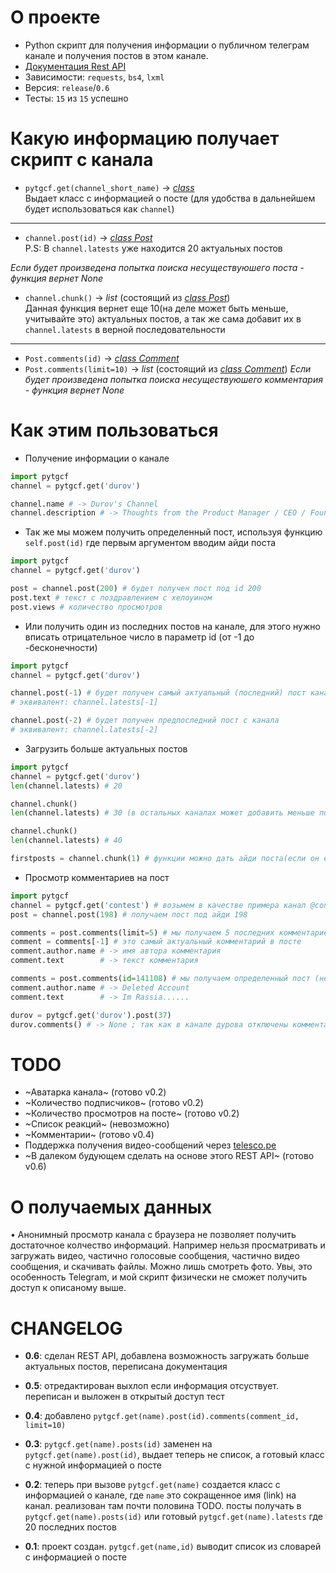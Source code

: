 # О проекте 
- Python скрипт для получения информации о публичном телеграм канале и получения постов в этом канале. 
- [Документация Rest API](./WEB.md) 
- Зависимости: `requests`, `bs4`, `lxml`
- Версия: `release`/`0.6`
- Тесты: `15` из `15` успешно

# Какую информацию получает скрипт с канала
- `pytgcf.get(channel_short_name)` → [*class*](./REF.md#class) <br>
Выдает класс с информацией о посте (для удобства в дальнейшем будет использоваться как `channel`)

<hr></hr>

- `channel.post(id)` → [*class Post*](./REF.md#class-post) <br>
P.S: В `channel.latests` уже находится 20 актуальных постов

*Если будет произведена попытка поиска несуществуюшего поста - функция вернет None*
- `channel.chunk()` → *list*  (состоящий из [*class Post*](./REF.md#class-post)) <br>
Данная функция вернет еще 10(на деле может быть меньше, учитывайте это) актуальных постов, а так же сама добавит их в `channel.latests` в верной последовательности
<hr></hr>

- `Post.comments(id)` → [*class Comment*](./REF.md#class-comment)
- `Post.comments(limit=10)` → *list* (состоящий из [*class Comment*](./REF.md#class-comment))
*Если будет произведена попытка поиска несуществуюшего комментария - функция вернет None*

# Как этим пользоваться 
- Получение информации о канале
```py
import pytgcf
channel = pytgcf.get('durov')

channel.name # -> Durov's Channel
channel.description # -> Thoughts from the Product Manager / CEO / Founder of Telegram.
```

- Так же мы можем получить определенный пост, используя функцию `self.post(id)` где первым аргументом вводим айди поста
```py
import pytgcf
channel = pytgcf.get('durov')

post = channel.post(200) # будет получен пост под id 200
post.text # текст с поздравлением с хелоуином
post.views # количество просмотров 
```

- Или получить один из последних постов на канале, для этого нужно вписать отрицательное число в параметр id (от -1 до -бесконечности)
```py
import pytgcf
channel = pytgcf.get('durov')

channel.post(-1) # будет получен самый актуальный (последний) пост канала
# эквивалент: channel.latests[-1]

channel.post(-2) # будет получен предпоследний пост с канала
# эквивалент: channel.latests[-2]
```
- Загрузить больше актуальных постов
```py
import pytgcf
channel = pytgcf.get('durov')
len(channel.latests) # 20

channel.chunk()
len(channel.latests) # 30 (в остальных каналах может добавить меньше постов)

channel.chunk()
len(channel.latests) # 40

firstposts = channel.chunk(1) # функции можно дать айди поста(если он есть), возле которого будет загрузка всех постов. при таком использовании они не добавятся в channel.latests
```

- Просмотр комментариев на пост
```py
import pytgcf
channel = pytgcf.get('contest') # возьмем в качестве примера канал @contest
post = channel.post(198) # получаем пост под айди 198

comments = post.comments(limit=5) # мы получаем 5 последних комментариев (список!)
comment = comments[-1] # это самый актуальный комментарий в посте
comment.author.name # -> имя автора комментария
comment.text        # -> текст комментария 

comments = post.comments(id=141108) # мы получаем определенный пост (не список!)
comment.author.name # -> Deleted Account 
comment.text        # -> Im Rassia......

durov = pytgcf.get('durov').post(37)
durov.comments() # -> None ; так как в канале дурова отключены комментарии. Так же будет, если еще никто не написал комментариев 
```

# TODO
- ~Аватарка канала~ (готово v0.2)
- ~Количество подписчиков~ (готово v0.2)
- ~Количество просмотров на посте~ (готово v0.2)
- ~Список реакций~ (невозможно)
- ~Комментарии~ (готово v0.4)
- Поддержка получения видео-сообщений через [telesco.pe](https://telesco.pe/)
- ~В далеком будующем сделать на основе этого REST API~ (готово v0.6)

# О получаемых данных
• Анонимный просмотр канала с браузера не позволяет получить достаточное колчество информаций. Например нельзя просматривать и загружать видео, частично голосовые сообщения, частично видео сообщения, и скачивать файлы. Можно лишь смотреть фото. Увы, это особенность Telegram, и мой скрипт физически не сможет получить доступ к описаному выше. 

# CHANGELOG
- **0.6**:
сделан REST API, добавлена возможность загружать больше актуальных постов, переписана документация

- **0.5**:
отредактирован выхлоп если информация отсуствует. переписан и выложен в открытый доступ тест

- **0.4**: 
добавлено `pytgcf.get(name).post(id).comments(comment_id, limit=10)` 

- **0.3**:
`pytgcf.get(name).posts(id)` заменен на `pytgcf.get(name).post(id)`, выдает теперь не список, а готовый класс с нужной информацией о посте 

- **0.2**:
теперь при вызове `pytgcf.get(name)` создается класс с информацией о канале, где `name` это сокращенное имя (link) на канал. реализован там почти половина TODO. посты получать в `pytgcf.get(name).posts(id)` или готовый `pytgcf.get(name).latests` где 20 последних постов

- **0.1**:
проект создан.
`pytgcf.get(name,id)` выводит список из словарей с информацией о посте
